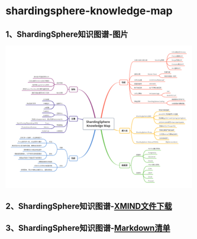 # shardingsphere-knowledge-map

## 1、ShardingSphere知识图谱-图片

![](ShardingSphere-knowledge-map.png)

## 2、ShardingSphere知识图谱-[XMIND文件下载](ShardingSphere-knowledge-map.xmind)

## 3、ShardingSphere知识图谱-[Markdown清单](ShardingSphere-knowledge-map.md)

